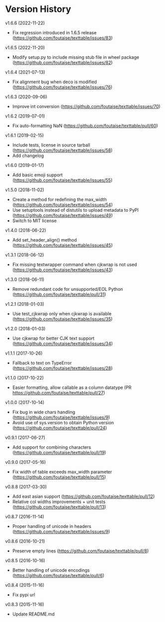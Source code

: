 # Version History

v1.6.6 (2022-11-22)
* Fix regression introduced in 1.6.5 release (https://github.com/foutaise/texttable/issues/83)

v1.6.5 (2022-11-20)
* Modify setup.py to include missing stub file in wheel package (https://github.com/foutaise/texttable/issues/82)

v1.6.4 (2021-07-13)
* Fix alignment bug when deco is modified (https://github.com/foutaise/texttable/issues/76)

v1.6.3 (2020-09-06)
* Improve int conversion (https://github.com/foutaise/texttable/issues/70)

v1.6.2 (2019-07-01)
* Fix auto-formatting NaN (https://github.com/foutaise/texttable/pull/60)

v1.6.1 (2019-02-15)
* Include tests, license in source tarball (https://github.com/foutaise/texttable/issues/58)
* Add changelog

v1.6.0 (2019-01-17)
* Add basic emoji support (https://github.com/foutaise/texttable/issues/55)

v1.5.0 (2018-11-02)
* Create a method for redefining the max_width (https://github.com/foutaise/texttable/issues/54)
* Use setuptools instead of distutils to upload metadata to PyPI (https://github.com/foutaise/texttable/issues/49)
* Switch to MIT license

v1.4.0 (2018-06-22)
* Add set_header_align() method (https://github.com/foutaise/texttable/issues/45)

v1.3.1 (2018-06-12)
* Fix missing textwrapper command when cjkwrap is not used (https://github.com/foutaise/texttable/issues/43)

v1.3.0 (2018-06-11)
* Remove redundant code for unsupported/EOL Python (https://github.com/foutaise/texttable/pull/31)

v1.2.1 (2018-01-03)
* Use test_cjkwrap only when cjkwrap is available (https://github.com/foutaise/texttable/issues/35)

v1.2.0 (2018-01-03)
* Use cjkwrap for better CJK text support (https://github.com/foutaise/texttable/issues/34)

v1.1.1 (2017-10-26)
* Fallback to text on TypeError (https://github.com/foutaise/texttable/issues/28)

v1.1.0 (2017-10-22)
* Easier formatting, allow callable as a column datatype (PR https://github.com/foutaise/texttable/pull/27)

v1.0.0 (2017-10-14)
* Fix bug in wide chars handling (https://github.com/foutaise/texttable/issues/9)
* Avoid use of sys.version to obtain Python version (https://github.com/foutaise/texttable/pull/24)

v0.9.1 (2017-06-27)
* Add support for combining characters (https://github.com/foutaise/texttable/pull/19)

v0.9.0 (2017-05-16)
* Fix width of table exceeds max_width parameter (https://github.com/foutaise/texttable/pull/15)

v0.8.8 (2017-03-30)
* Add east asian support (https://github.com/foutaise/texttable/pull/12)
* Relative col widths improvements + unit tests (https://github.com/foutaise/texttable/pull/13)

v0.8.7 (2016-11-14)
* Proper handling of unicode in headers (https://github.com/foutaise/texttable/issues/9)

v0.8.6 (2016-10-21)
* Preserve empty lines (https://github.com/foutaise/texttable/pull/8)

v0.8.5 (2016-10-16)
* Better handling of unicode encodings (https://github.com/foutaise/texttable/pull/6)

v0.8.4 (2015-11-16)
* Fix pypi url

v0.8.3 (2015-11-16)
* Update README.md
